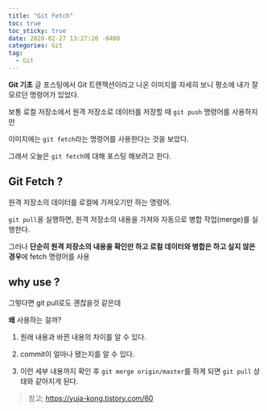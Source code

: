 ```yaml
---
title: "Git Fetch"
toc: true
toc_sticky: true
date: 2020-02-27 13:27:20 -0400
categories: Git
tag:
  - Git
---
```


**Git 기초** 글 포스팅에서 Git 트랜잭션이라고 나온 이미지를 자세히 보니 평소에 내가 잘 모르던 명령어가 있었다.

보통 로컬 저장소에서 원격 저장소로 데이터를 저장할 때 `git push` 명령어를 사용하지만

이미지에는 `git fetch`라는 명령어를 사용한다는 것을 보았다.

그래서 오늘은 `git fetch`에 대해 포스팅 해보려고 한다.

## Git Fetch ?

원격 저장소의 데이터를 로컬에 가져오기만 하는 명령어.

`git pull`을 실행하면, 원격 저장소의 내용을 가져와 자동으로 병합 작업(merge)를 실행한다.

그러나 **단순히 원격 저장소의 내용을 확인만 하고 로컬 데이터와 병합은 하고 싶지 않은 경우**에 fetch 명령어를 사용

## why use ?

그렇다면 git pull로도 괜찮을것 같은데

**왜** 사용하는 걸까?

1. 원래 내용과 바뀐 내용의 차이를 알 수 있다.

2. commit이 얼마나 됐는지를 알 수 있다.

3. 이런 세부 내용까지 확인 후 `git merge origin/master`를 하게 되면 `git pull` 상태와 같아지게 된다.

> 참고; https://yuja-kong.tistory.com/60
